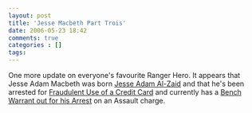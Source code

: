```yaml
---
layout: post
title: 'Jesse Macbeth Part Trois'
date: 2006-05-23 18:42
comments: true
categories : []
tags:
---
```

One more update on everyone's favourite Ranger Hero. It appears that Jesse Adam Macbeth was born <a href="http://www.cosc.co.pima.az.us/record_search/casesearch.asp?casenum=C234837">Jesse Adam Al-Zaid</a> and that he's been arrested for <a href="http://www.supreme.state.az.us/publicaccess/notification/casedetail.asp?cs_id=isskscme&crt_name=Pima%20Justice">Fraudulent Use of a Credit Card</a> and currently has a <a href="http://www.co.pierce.wa.us/cfapps/linx/calendar/GetCriminalCase.cfm?cause_num=06-1-01994-8">Bench Warrant out for his Arrest</a> on an Assault charge. 

